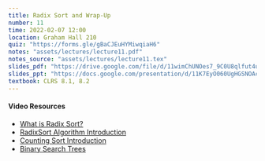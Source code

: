 ```yaml
---
title: Radix Sort and Wrap-Up
number: 11
time: 2022-02-07 12:00
location: Graham Hall 210
quiz: "https://forms.gle/gBaCJEuHYMiwqiaH6"
notes: "assets/lectures/lecture11.pdf"
notes_source: "assets/lectures/lecture11.tex"
slides_pdf: "https://drive.google.com/file/d/11wimChUNOes7_9C0U8qlfut4uZWzjaoJ/view?usp=sharing"
slides_ppt: "https://docs.google.com/presentation/d/11K7EyO060UgHGSNOAccZ1ILyOAmppL8sRDbJ7bqy14U/edit?usp=sharing"
textbook: CLRS 8.1, 8.2
---
```


#### Video Resources
- [What is Radix Sort?](https://www.simplilearn.com/tutorials/data-structure-tutorial/radix-sort)
- [RadixSort Algorithm Introduction](https://www.youtube.com/watch?v=XiuSW_mEn7g)
- [Counting Sort Introduction](https://www.youtube.com/watch?v=OKd534EWcdk)
- [Binary Search Trees](https://www.youtube.com/watch?v=pYT9F8_LFTM)
